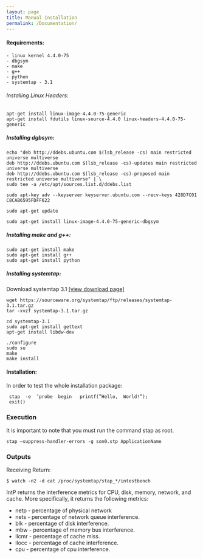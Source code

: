 ```yaml
---
layout: page
title: Manual Installation
permalink: /Documentation/
---
```


#### Requirements:
    - linux kernel 4.4.0-75
    - dbgsym
    - make
    - g++
    - python
    - systemtap - 3.1
    

###### Installing Linux Headers: 

```shell
apt-get install linux-image-4.4.0-75-generic
apt-get install fdutils linux-source-4.4.0 linux-headers-4.4.0-75-generic
```

##### Installing dgbsym:

```shell
echo "deb http://ddebs.ubuntu.com $(lsb_release -cs) main restricted universe multiverse
deb http://ddebs.ubuntu.com $(lsb_release -cs)-updates main restricted universe multiverse
deb http://ddebs.ubuntu.com $(lsb_release -cs)-proposed main restricted universe multiverse" | \
sudo tee -a /etc/apt/sources.list.d/ddebs.list

sudo apt-key adv --keyserver keyserver.ubuntu.com --recv-keys 428D7C01 C8CAB6595FDFF622

sudo apt-get update

sudo apt-get install linux-image-4.4.0-75-generic-dbgsym

```
##### Installing make and g++:
```shell
sudo apt-get install make
sudo apt-get install g++
sudo apt-get install python
```

##### Installing systemtap:
Download systemtap 3.1 [[view download page]](https://sourceware.org/systemtap/ftp/releases/systemtap-3.1.tar.gz)

```shell
wget https://sourceware.org/systemtap/ftp/releases/systemtap-3.1.tar.gz
tar -xvzf systemtap-3.1.tar.gz

cd systemtap-3.1
sudo apt-get install gettext
apt-get install libdw-dev

./configure
sudo su
make
make install
```

#### Installation:

In order to test the whole installation package:

```shell
 stap  -e  ’probe  begin   printf(”Hello,  World!”);
 exit() 
```

### Execution
It is important to note that you must run the command stap as root.
```shell
stap –suppress-handler-errors -g son0.stp ApplicationName
```


### Outputs
Receiving Return:

```shell
$ watch -n2 -d cat /proc/systemtap/stap_*/intestbench
```

IntP returns the interference metrics for CPU, disk, memory, network, and cache. More specifically, it returns the following metrics:

* netp - percentage of physical network
* nets - percentage of network queue interference.
* blk - percentage of disk interference.
* mbw - percentage of memory bus interference.
* llcmr - percentage of cache miss.
* llocc - percentage of cache interference.
* cpu - percentage of cpu interference.
